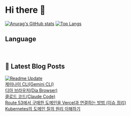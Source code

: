 # Hi there 👋

[![Anurag's GitHub stats](https://github-readme-stats.vercel.app/api?username=fullth)](https://github.com/anuraghazra/github-readme-stats)
[![Top Langs](https://github-readme-stats.vercel.app/api/top-langs/?username=fullth&layout=compact&hide=r,jupyter%20notebook,c%23&exclude_repo=roharui.github.io)](https://github.com/anuraghazra/github-readme-stats)

## Language

<p>
  <img alt="" src= "https://img.shields.io/badge/Node.js-339933?style=flat-square&logo=Node.js&logoColor=green"/>
  <img alt="" src= "https://img.shields.io/badge/TypeScript-black?logo=typescript&logoColor=blue"/>
  <img alt="" src= "https://img.shields.io/badge/JavaScript-F7DF1E?style=flat-square&logo=JavaScript&logoColor=white"/> 
</p>

## 📕 Latest Blog Posts
[![Readme Update](https://github.com/fullth/fullth/actions/workflows/main.yml/badge.svg)](https://github.com/fullth/fullth/actions/workflows/main.yml)</br>
<a href=https://fullth.tistory.com/entry/%EC%A0%9C%EB%AF%B8%EB%82%98%EC%9D%B4-CLIGemini-CLI>제미나이 CLI(Gemini CLI)</a></br><a href=https://fullth.tistory.com/entry/Dia-Browser>디아 브라우저(Dia Browser)</a></br><a href=https://fullth.tistory.com/entry/Claude-Code>클로드 코드(Claude Code)</a></br><a href=https://fullth.tistory.com/entry/Route-53%EC%97%90%EC%84%9C-%EA%B5%AC%EB%A7%A4%ED%95%9C-%EB%8F%84%EB%A9%94%EC%9D%B8%EC%9D%84-Vercel%EA%B3%BC-%EC%97%B0%EA%B2%B0%ED%95%98%EB%8A%94-%EB%B0%A9%EB%B2%95-%EC%9D%B4%EC%8A%88-%EC%A0%95%EB%A6%AC>Route 53에서 구매한 도메인을 Vercel과 연결하는 방법 (이슈 정리)</a></br><a href=https://fullth.tistory.com/entry/Kubernetes%EC%9D%98-%EB%8F%84%EB%A9%94%EC%9D%B8-%EC%A7%88%EC%9D%98-%EC%9B%90%EB%A6%AC-%EC%9D%B4%ED%95%B4%ED%95%98%EA%B8%B0>Kubernetes의 도메인 질의 원리 이해하기</a></br>